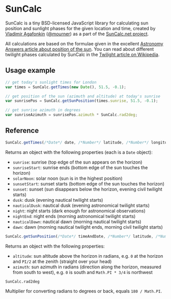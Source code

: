 SunCalc
=======

SunCalc is a tiny BSD-licensed JavaScript library for calculating sun position and sunlight phases for the given location and time, created by [Vladimir Agafonkin](http://agafonkin.com/en) ([@mourner](https://github.com/mourner)) as a part of the [SunCalc.net project](http://suncalc.net).

All calculations are based on the formulae given in the excellent [Astronomy Answers article about position of the sun](http://www.astro.uu.nl/~strous/AA/en/reken/zonpositie.html). You can read about different twilight phases calculated by SunCalc in the [Twilight article on Wikipedia](http://en.wikipedia.org/wiki/Twilight).

## Usage example

```javascript
// get today's sunlight times for London
var times = SunCalc.getTimes(new Date(), 51.5, -0.1);

// get position of the sun (azimuth and altitude) at today's sunrise
var sunrisePos = SunCalc.getSunPosition(times.sunrise, 51.5, -0.1);

// get sunrise azimuth in degrees
var sunriseAzimuth = sunrisePos.azimuth * SunCalc.rad2deg;
```

## Reference

```javascript
SunCalc.getTimes(/*Date*/ date, /*Number*/ latitude, /*Number*/ longitude)
```

Returns an object with the following properties (each is a `Date` object):

 * `sunrise`: sunrise (top edge of the sun appears on the horizon)
 * `sunriseStart`: sunrise ends (bottom edge of the sun touches the horizon)
 * `solarNoon`: solar noon (sun is in the highest position)
 * `sunsetStart`: sunset starts (bottom edge of the sun touches the horizon)
 * `sunset`: sunset (sun disappears below the horizon, evening civil twilight starts)
 * `dusk`: dusk (evening nautical twilight starts)
 * `nauticalDusk`: nautical dusk (evening astronomical twilight starts)
 * `night`: night starts (dark enough for astronomical observations)
 * `nightEnd`: night ends (morning astronomical twilight starts)
 * `nauticalDawn`: nautical dawn (morning nautical twilight starts)
 * `dawn`: dawn (morning nautical twilight ends, morning civil twilight starts)
 
```javascript
SunCalc.getSunPosition(/*Date*/ timeAndDate, /*Number*/ latitude, /*Number*/ longitude)
```

Returns an object with the following properties:

 * `altitude`: sun altitude above the horizon in radians, e.g. `0` at the horizon and `PI/2` at the zenith (straight over your head)
 * `azimuth`: sun azimuth in radians (direction along the horizon, measured from south to west), e.g. `0` is south and `Math.PI * 3/4` is northwest
 
```
SunCalc.rad2deg
```

Multiplier for converting radians to degrees or back, equals `180 / Math.PI`.

